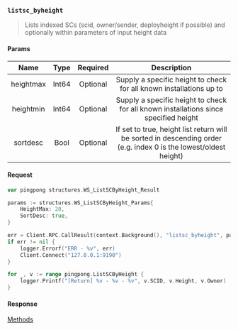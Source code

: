 ### `listsc_byheight`

> Lists indexed SCs (scid, owner/sender, deployheight if possible) and optionally within parameters of input height data

#### Params

|Name|Type|Required|Description|
|:--:|:--:|:------:|:---------:|
|heightmax|Int64|Optional|Supply a specific height to check for all known installations up to|
|heightmin|Int64|Optional|Supply a specific height to check for all known installations since specified height|
|sortdesc|Bool|Optional|If set to true, height list return will be sorted in descending order (e.g. index 0 is the lowest/oldest height)|

#### Request

```go
var pingpong structures.WS_ListSCByHeight_Result

params := structures.WS_ListSCByHeight_Params{
    HeightMax: 20,
    SortDesc: true,
}

err = Client.RPC.CallResult(context.Background(), "listsc_byheight", params, &pingpong)
if err != nil {
    logger.Errorf("ERR - %v", err)
    Client.Connect("127.0.0.1:9190")
}

for _, v := range pingpong.ListSCByHeight {
    logger.Printf("[Return] %v - %v - %v", v.SCID, v.Height, v.Owner)
}
```

#### Response

[Methods](../README.md#methods)